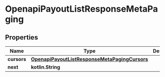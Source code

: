 
# OpenapiPayoutListResponseMetaPaging

## Properties
Name | Type | Description | Notes
------------ | ------------- | ------------- | -------------
**cursors** | [**OpenapiPayoutListResponseMetaPagingCursors**](OpenapiPayoutListResponseMetaPagingCursors.md) |  |  [optional]
**next** | **kotlin.String** |  |  [optional]



